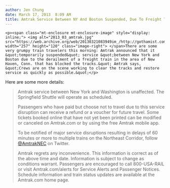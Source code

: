 ```yaml
---
author: Jen Chung
date: March 17, 2013  8:09 AM
title: Amtrak Service Between NY And Boston Suspended, Due To Freight Train Derailment 
---
```



	
	
	
	<p><span class="mt-enclosure mt-enclosure-image" style="display: inline;"> <img alt="2013_03_amtrak.jpg" src="https://web.archive.org/web/20130321083949im_/http://gothamist.com/attachments/jen/2013_03_amtrak.jpg" width="257" height="120" class="image-right"> </span>There are some very grumpy train travelers this morning: Amtrak announced that it &quot;temporarily suspended&quot; service &quot;between New York and Boston due to the derailment of a freight train in the area of New Haven, Conn. that has blocked the tracks.&quot; Amtrak says, &quot;Crews are on the scene working to clear the tracks and restore service as quickly as possible.&quot;</p>

<p>Here are some more details:</p><blockquote>Amtrak service between New York and Washington is unaffected. The Springfield Shuttle will operate as scheduled.<p></p>

<p>Passengers who have paid but choose not to travel due to this service disruption can receive a refund or a voucher for future travel. Some tickets booked online that have not yet been printed can be modified or canceled on Amtrak.com or by using the free Amtrak mobile app.</p>

<p>To be notified of major service disruptions resulting in delays of 60 minutes or more to multiple trains on the Northeast Corridor, follow <a href="https://web.archive.org/web/20130321083949/http://twitter.com/amtrakNEC">@AmtrakNEC</a> on Twitter.</p>

<p>Amtrak regrets any inconvenience. This information is correct as of the above time and date. Information is subject to change as conditions warrant. Passengers are encouraged to call 800-USA-RAIL or visit Amtrak.com/alerts for Service Alerts and Passenger Notices. Schedule information and train status updates are available at the Amtrak.com home page.</p></blockquote><p></p>
	
	
	
	
	
